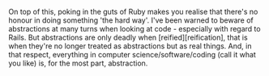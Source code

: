 
On top of this, poking in the guts of Ruby makes you realise that there's no
honour in doing something 'the hard way'. I've been warned to beware of
abstractions at many turns when looking at code - especially with regard to
Rails. But abstractions are only deadly when [reified][reification], that is
when they're no longer treated as abstractions but as real things. And, in that
respect, everything in computer science/software/coding (call it what you like)
is, for the most part, abstraction.

[Martin Fowler on Lambdas]: http://martinfowler.com/bliki/Lambda.html
[Zed A Shaw on Idioms]: http://learncodethehardway.org/blog/AUG_19_2012.html
